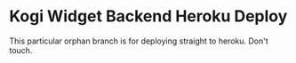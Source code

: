 # Kogi Widget Backend Heroku Deploy

This particular orphan branch is for deploying straight to heroku. Don't touch. 